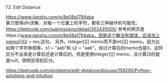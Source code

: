 72. Edit Distance 

https://www.jianshu.com/p/8e08a1794aba   
暴力使用dfs求解，对每一个位置上的字符，都有三种操作的可能性。
https://leetcode.com/submissions/detail/352435005/  参考的网页是https://www.jianshu.com/p/8e08a1794aba，但是这个解法有错误，应该加上memo[i][j] = res;这句。
另外，Integer[][] memo而不是int[][] memo，因为比如两个字符串相等，s1 = "aab"和 s2 = "aab"，经过计算后的memo也是0，这样区分不出来是计算前还是计算后的。但是使用Integer[][] memo，没计算过的就是null，很明显得到区分。

https://leetcode.com/problems/edit-distance/discuss/159295/Python-solutions-and-intuition

